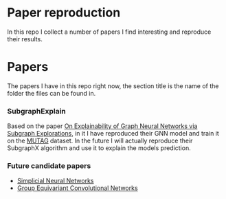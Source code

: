# Paper reproduction

In this repo I collect a number of papers I find interesting and reproduce their results.

# Papers

The papers I have in this repo right now, the section title is the name of the folder the files can be found in.

### SubgraphExplain
Based on the paper [On Explainability of Graph Neural Networks via Subgraph Explorations](https://arxiv.org/pdf/2102.05152), in it I have reproduced their GNN model and train it on the [MUTAG](https://chrsmrrs.github.io/datasets/docs/datasets/) dataset. In the future I will actually reproduce their SubgraphX algorithm and use it to explain the models prediction.


### Future candidate papers
- [Simplicial Neural Networks](https://arxiv.org/pdf/2010.03633)
- [Group Equivariant Convolutional Networks](https://arxiv.org/pdf/1602.07576)
